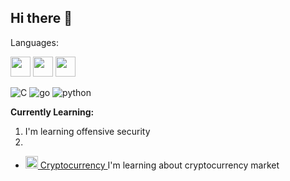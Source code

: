 ## Hi there 👋

Languages:

<img src="https://skillicons.dev/icons?i=c" width="32" height="32"/> 
<img src="https://skillicons.dev/icons?i=go" width="32" height="32"/> 
<img src="https://skillicons.dev/icons?i=python" width="32" height="32"/> 

![C](https://skillicons.dev/icons?i=c) ![go](https://skillicons.dev/icons?i=go) ![python](https://skillicons.dev/icons?i=python) 

**Currently Learning:**  
1. I'm learning offensive security
2. 
- [<img src="https://skillicons.dev/icons?i=bitcoin" width="20" height="20"/> Cryptocurrency
](https://img.shields.io/badge/Ethereum-3C3C3D?style=for-the-badge&logo=ethereum&logoColor=white)  I'm learning about cryptocurrency market


